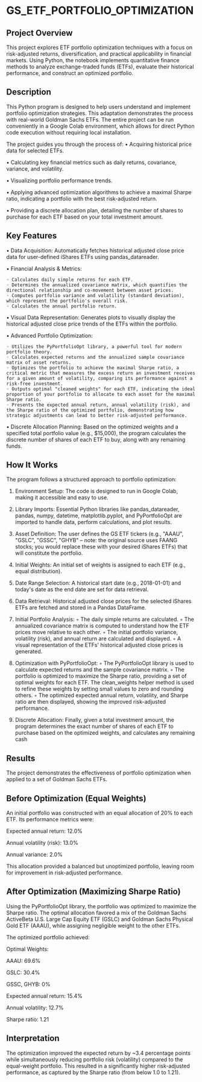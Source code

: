 # GS_ETF_PORTFOLIO_OPTIMIZATION
## Project Overview
This project explores ETF portfolio optimization techniques with a focus on risk-adjusted returns, diversification, and practical applicability in financial markets. Using Python, the notebook implements quantitative finance methods to analyze exchange-traded funds (ETFs), evaluate their historical performance, and construct an optimized portfolio.


## Description
This Python program is designed to help users understand and implement portfolio optimization strategies. This adaptation demonstrates the process with real-world Goldman Sachs ETFs. The entire project can be run conveniently in a Google Colab environment, which allows for direct Python code execution without requiring local installation.

The project guides you through the process of:
• Acquiring historical price data for selected ETFs.

• Calculating key financial metrics such as daily returns, covariance, variance, and volatility.

• Visualizing portfolio performance trends.

• Applying advanced optimization algorithms to achieve a maximal Sharpe ratio, indicating a portfolio with the best risk-adjusted return.

• Providing a discrete allocation plan, detailing the number of shares to purchase for each ETF based on your total investment amount.

## Key Features
• Data Acquisition: Automatically fetches historical adjusted close price data for user-defined iShares ETFs using pandas_datareader.

• Financial Analysis & Metrics:

    ◦ Calculates daily simple returns for each ETF.
    ◦ Determines the annualized covariance matrix, which quantifies the directional relationship and co-movement between asset prices.
    ◦ Computes portfolio variance and volatility (standard deviation), which represent the portfolio's overall risk.
    ◦ Calculates the annual portfolio return.
    
• Visual Data Representation: Generates plots to visually display the historical adjusted close price trends of the ETFs within the portfolio.

• Advanced Portfolio Optimization:

    ◦ Utilizes the PyPortfolioOpt library, a powerful tool for modern portfolio theory.
    ◦ Calculates expected returns and the annualized sample covariance matrix of asset returns.
    ◦ Optimizes the portfolio to achieve the maximal Sharpe ratio, a critical metric that measures the excess return an investment receives for a given amount of volatility, comparing its performance against a risk-free investment.
    ◦ Outputs optimal "cleaned weights" for each ETF, indicating the ideal proportion of your portfolio to allocate to each asset for the maximal Sharpe ratio.
    ◦ Presents the expected annual return, annual volatility (risk), and the Sharpe ratio of the optimized portfolio, demonstrating how strategic adjustments can lead to better risk-adjusted performance.
    
• Discrete Allocation Planning: Based on the optimized weights and a specified total portfolio value (e.g., $15,000), the program calculates the discrete number of shares of each ETF to buy, along with any remaining funds.

## How It Works
The program follows a structured approach to portfolio optimization:
1. Environment Setup: The code is designed to run in Google Colab, making it accessible and easy to use.
   
2. Library Imports: Essential Python libraries like pandas_datareader, pandas, numpy, datetime, matplotlib.pyplot, and PyPortfolioOpt are imported to handle data, perform calculations, and plot results.
   
3. Asset Definition: The user defines the GS ETF tickers (e.g., "AAAU", "GSLC", "GSSC", "GHYB" – note: the original source uses FAANG stocks; you would replace these with your desired iShares ETFs) that will constitute the portfolio.
   
4. Initial Weights: An initial set of weights is assigned to each ETF (e.g., equal distribution).
   
5. Date Range Selection: A historical start date (e.g., 2018-01-01) and today's date as the end date are set for data retrieval.
   
6. Data Retrieval: Historical adjusted close prices for the selected iShares ETFs are fetched and stored in a Pandas DataFrame.
   
7. Initial Portfolio Analysis:
    ◦ The daily simple returns are calculated.
    ◦ The annualized covariance matrix is computed to understand how the ETF prices move relative to each other.
    ◦ The initial portfolio variance, volatility (risk), and annual return are calculated and displayed.
    ◦ A visual representation of the ETFs' historical adjusted close prices is generated.
   
8. Optimization with PyPortfolioOpt:
    ◦ The PyPortfolioOpt library is used to calculate expected returns and the sample covariance matrix.
    ◦ The portfolio is optimized to maximize the Sharpe ratio, providing a set of optimal weights for each ETF. The clean_weights helper method is used to refine these weights by setting small values to zero and rounding others.
    ◦ The optimized expected annual return, volatility, and Sharpe ratio are then displayed, showing the improved risk-adjusted performance.
   
9. Discrete Allocation: Finally, given a total investment amount, the program determines the exact number of shares of each ETF to purchase based on the optimized weights, and calculates any remaining cash

## Results
The project demonstrates the effectiveness of portfolio optimization when applied to a set of Goldman Sachs ETFs.

## Before Optimization (Equal Weights)

An initial portfolio was constructed with an equal allocation of 20% to each ETF. Its performance metrics were:

Expected annual return: 12.0%

Annual volatility (risk): 13.0%

Annual variance: 2.0%

This allocation provided a balanced but unoptimized portfolio, leaving room for improvement in risk-adjusted performance.

## After Optimization (Maximizing Sharpe Ratio)

Using the PyPortfolioOpt library, the portfolio was optimized to maximize the Sharpe ratio. The optimal allocation favored a mix of the Goldman Sachs ActiveBeta U.S. Large Cap Equity ETF (GSLC) and Goldman Sachs Physical Gold ETF (AAAU), while assigning negligible weight to the other ETFs.

The optimized portfolio achieved:

Optimal Weights:

AAAU: 69.6%

GSLC: 30.4%

GSSC, GHYB: 0%

Expected annual return: 15.4%

Annual volatility: 12.7%

Sharpe ratio: 1.21

## Interpretation

The optimization improved the expected return by ~3.4 percentage points while simultaneously reducing portfolio risk (volatility) compared to the equal-weight portfolio. This resulted in a significantly higher risk-adjusted performance, as captured by the Sharpe ratio (from below 1.0 to 1.21).
